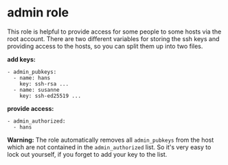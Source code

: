 # admin role

This role is helpful to provide access for some people to some hosts via
the root account. There are two different variables for storing the ssh
keys and providing access to the hosts, so you can split them up into
two files.

**add keys:**

    - admin_pubkeys:
      - name: hans
        key: ssh-rsa ...
      - name: susanne
        key: ssh-ed25519 ...

**provide access:**

    - admin_authorized:
      - hans

**Warning:** The role automatically removes all ```admin_pubkeys``` from the host
which are not contained in the ```admin_authorized``` list. So it's very easy to
lock out yourself, if you forget to add your key to the list.
